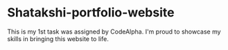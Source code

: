 # Shatakshi-portfolio-website
This is my 1st task was assigned by CodeAlpha.
I'm proud to showcase my skills in bringing this website to life.

